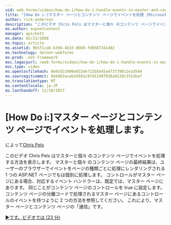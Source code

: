 ```yaml
---
uid: web-forms/videos/how-do-i/how-do-i-handle-events-in-master-and-content-pages
title: "[How Do i:]マスター ページとコンテンツ ページでイベントを処理 |Microsoft ドキュメント"
author: rick-anderson
description: "このビデオ Chris Pels はマスターと個々 のコンテンツ ページでイベントを処理する方法を表示します。 にもかかわらずマスターと個々 のコンテの最終結果しています."
ms.author: aspnetcontent
manager: wpickett
ms.date: 02/21/2008
ms.topic: article
ms.assetid: 9b5f1ca6-b394-4b33-8b60-fd0587341482
ms.technology: dotnet-webforms
ms.prod: .net-framework
msc.legacyurl: /web-forms/videos/how-do-i/how-do-i-handle-events-in-master-and-content-pages
msc.type: video
ms.openlocfilehash: 0e91d21600e033de722b5b45a473739011e1d584
ms.sourcegitcommit: 9a9483aceb34591c97451997036a9120c3fe2baf
ms.translationtype: MT
ms.contentlocale: ja-JP
ms.lasthandoff: 11/10/2017
---
```

<a name="how-do-i-handle-events-in-master-and-content-pages"></a>[How Do i:]マスター ページとコンテンツ ページでイベントを処理します。
====================
によって[Chris Pels](https://twitter.com/chrispels)

このビデオ Chris Pels はマスターと個々 のコンテンツ ページでイベントを処理する方法を表示します。 マスターと個々 のコンテンツ ページの最終結果は、ユーザーのブラウザーでイベントをページの種類ごとに処理にレンダリングされる 1 つの ASP.NET ページでもは個別に処理します。 コントロールがマスター ページにある場合、対応するイベント ハンドラーは、既定では、マスター ページにあります。 同じことがコンテンツ ページのコントロールを true に設定します。 コンテンツ ページの分離コードで処理されるマスター ページにあるコントロールのイベントを持つように 2 つの方法を参照してください。 これにより、マスター ページとコンテンツ ページの「通信」です。

[&#9654;です。ビデオでは (23 分)](https://channel9.msdn.com/Blogs/ASP-NET-Site-Videos/how-do-i-handle-events-in-master-and-content-pages)
